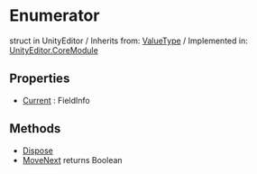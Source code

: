 # Enumerator
struct in UnityEditor
 / Inherits from: <a href="https://docs.unity3d.com/6000.0/Documentation/ScriptReference/ValueType.html" target="_blank">ValueType</a> / Implemented in: <a href="https://docs.unity3d.com/6000.0/Documentation/ScriptReference/UnityEditor.CoreModule.html" target="_blank">UnityEditor.CoreModule</a>
## Properties
- <a href="https://docs.unity3d.com/6000.0/Documentation/ScriptReference/Enumerator-Current.html" target="_blank">Current</a> : FieldInfo
## Methods
- <a href="https://docs.unity3d.com/6000.0/Documentation/ScriptReference/Enumerator.Dispose.html" target="_blank">Dispose</a>
- <a href="https://docs.unity3d.com/6000.0/Documentation/ScriptReference/Enumerator.MoveNext.html" target="_blank">MoveNext</a> returns Boolean
